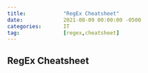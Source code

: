 ```yaml
---
title:            "RegEx Cheatsheet"
date:             2021-08-09 00:00:00 -0500
categories:       IT
tag:              [regex,cheatsheet]
---
```


## RegEx Cheatsheet
<script src="https://gist.github.com/percyvega/d22b022d81f8b926f3000bae1625db60.js"></script>